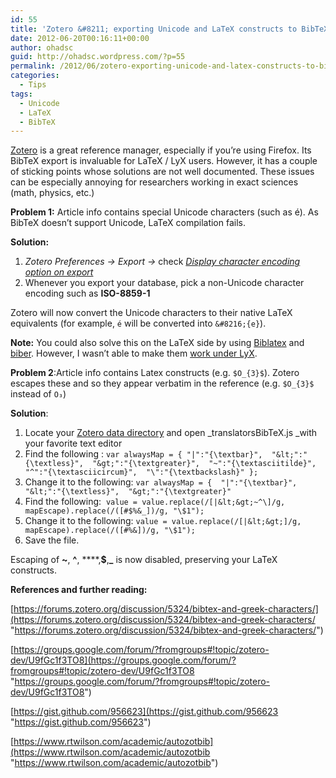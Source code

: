```yaml
---
id: 55
title: 'Zotero &#8211; exporting Unicode and LaTeX constructs to BibTeX'
date: 2012-06-20T00:16:11+00:00
author: ohadsc
guid: http://ohadsc.wordpress.com/?p=55
permalink: /2012/06/zotero-exporting-unicode-and-latex-constructs-to-bibtex/
categories:
  - Tips
tags:
  - Unicode
  - LaTeX
  - BibTeX
---
```

[Zotero](https://www.zotero.org/ "Zotero") is a great reference manager, especially if you&#8217;re using Firefox. Its BibTeX export is invaluable for LaTeX / LyX users. However, it has a couple of sticking points whose solutions are not well documented. These issues can be especially annoying for researchers working in exact sciences (math, physics, etc.)

**Problem 1:** Article info contains special Unicode characters (such as é). As BibTeX doesn&#8217;t support Unicode, LaTeX compilation fails.

**Solution:** 

  1. _Zotero Preferences -> Export ->_ check _[Display character encoding option on export](https://www.zotero.org/support/preferences/export "Display character encoding option on export")_
  2. Whenever you export your database, pick a non-Unicode character encoding such as **ISO-8859-1**

Zotero will now convert the Unicode characters to their native LaTeX equivalents (for example, `é` will be converted into `&#8216;{e}`).

**Note:** You could also solve this on the LaTeX side by using [Biblatex](ftp://www.ctan.org/ctan/macros/latex/exptl/biblatex/doc/biblatex.pdf "Biblatex") and [biber](http://biblatex-biber.sourceforge.net/ "Biber"). However, I wasn&#8217;t able to make them [work under LyX](https://wiki.lyx.org/BibTeX/Biblatex#using-biber "work with LyX").

**Problem 2**:Article info contains Latex constructs (e.g. `$O_{3}$`). Zotero escapes these and so they appear verbatim in the reference (e.g. `$O_{3}$` instead of `O₃`)

**Solution**:

  1. Locate your [Zotero data directory](https://www.zotero.org/support/zotero_data "Zotero data directory") and open _translatorsBibTeX.js _with your favorite text editor
  2. Find the following : `var alwaysMap = { "|":"{\textbar}",  "&lt;":"{\textless}",  "&gt;":"{\textgreater}",  "~":"{\textasciitilde}",  "^":"{\textasciicircum}",  "\":"{\textbackslash}" };`
  3. Change it to the following: `var alwaysMap = {  "|":"{\textbar}",  "&lt;":"{\textless}",  "&gt;":"{\textgreater}"`
  3. Find the following:  `value = value.replace(/[|&lt;&gt;~^\]/g, mapEscape).replace(/([#$%&_])/g, "\$1");`
  4. Change it to the following: `value = value.replace(/[|&lt;&gt;]/g, mapEscape).replace(/([#%&])/g, "\$1");`
  4. Save the file.

Escaping of **~**, **^**, ****,**$**,**_** is now disabled, preserving your LaTeX constructs.

**References and further reading:**

[https://forums.zotero.org/discussion/5324/bibtex-and-greek-characters/](https://forums.zotero.org/discussion/5324/bibtex-and-greek-characters/ "https://forums.zotero.org/discussion/5324/bibtex-and-greek-characters/")

[https://groups.google.com/forum/?fromgroups#!topic/zotero-dev/U9fGc1f3TO8](https://groups.google.com/forum/?fromgroups#!topic/zotero-dev/U9fGc1f3TO8 "https://groups.google.com/forum/?fromgroups#!topic/zotero-dev/U9fGc1f3TO8")

[https://gist.github.com/956623](https://gist.github.com/956623 "https://gist.github.com/956623")

[https://www.rtwilson.com/academic/autozotbib](https://www.rtwilson.com/academic/autozotbib "https://www.rtwilson.com/academic/autozotbib")